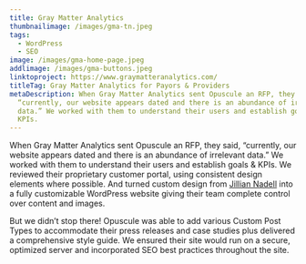 ```yaml
---
title: Gray Matter Analytics
thumbnailimage: /images/gma-tn.jpeg
tags:
  - WordPress
  - SEO
image: /images/gma-home-page.jpeg
addlimage: /images/gma-buttons.jpeg
linktoproject: https://www.graymatteranalytics.com/
titleTag: Gray Matter Analytics for Payors & Providers
metaDescription: When Gray Matter Analytics sent Opuscule an RFP, they said,
  “currently, our website appears dated and there is an abundance of irrelevant
  data.” We worked with them to understand their users and establish goals &
  KPIs.
---
```

When Gray Matter Analytics sent Opuscule an RFP, they said, “currently, our website appears dated and there is an abundance of irrelevant data.” We worked with them to understand their users and establish goals & KPIs. We reviewed their proprietary customer portal, using consistent design elements where possible. And turned custom design from [Jillian Nadell](http://www.jilliannadell.com/) into a fully customizable WordPress website giving their team complete control over content and images.

But we didn’t stop there! Opuscule was able to add various Custom Post Types to accommodate their press releases and case studies plus delivered a comprehensive style guide. We ensured their site would run on a secure, optimized server and incorporated SEO best practices throughout the site.